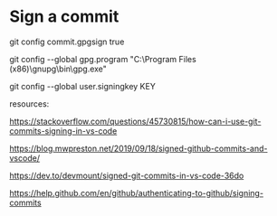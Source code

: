 # Sign a commit

git config commit.gpgsign true 

git config --global gpg.program "C:\Program Files (x86)\gnupg\bin\gpg.exe"

git config --global user.signingkey KEY


resources:

https://stackoverflow.com/questions/45730815/how-can-i-use-git-commits-signing-in-vs-code

https://blog.mwpreston.net/2019/09/18/signed-github-commits-and-vscode/

https://dev.to/devmount/signed-git-commits-in-vs-code-36do

https://help.github.com/en/github/authenticating-to-github/signing-commits
